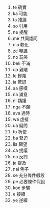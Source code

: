 1. te 确實
2. ka 可能
3. ta 推論
4. so 引用
5. ne 提醒
6. me 共同認同
7. nia 軟化
8. ze 嘲諷
9. no 玩笑
10. bek 不滿
11. qa 親暱
12. le 輕蔑
13. ia 驚訝
14. aa 感嘆
15. na 滿意
16. ni 躊躇
17. nga 不願
18. ava 過時
19. wa 虛擬
20. ua 疑問
21. to 祈使
22. ba 緊迫
23. lia 願望
24. ca 提議
25. ea 反問
26. ja 提及
27. nai 例子
28. se 充分條件假設
29. pe 必要條件假設
30. koe 步驟
31. e 接續
32. ye 逆續